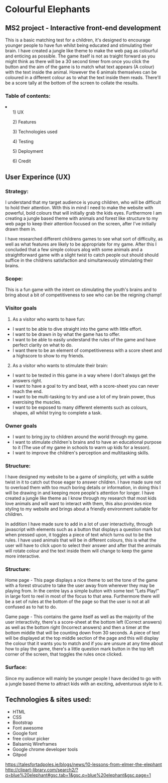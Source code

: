 <h1> Colourful Elephants </h1>

<h2> MS2 project - Interactive front-end development </h2>

This is a basic matching test for a children, it's designed to encourage younger people to have fun whilst being educated and stimulating their brain. 
I have created a jungle like theme to make the web pag as colourful and enticing as possible. The game itself is not as traight forward as you might
think as there will be a 30 second timer from once you click the button and the aim of the game is to match what text appears (A colour) with the
text inside the animal. However the 6 animals themselves can be coloured in a different colour as to what the text inside them reads. There'll be a 
score tally at the bottom of the screen to collate the results.

<h3> Table of contents: </h3>

<li>

<ul> 1) UX </ul>

<ul> 2) Features </ul>

<ul> 3) Technologies used </ul>

<ul> 4) Testing </ul>

<ul> 5) Deployment </ul>

<ul> 6) Credit </ul>

</li>

<h2> User Experince (UX) </h2>

<h3> Strategy: </h3>

<p>
I understand that my target audience is young children, who will be difficult to hold their attention. With this in mind I need to make the website 
with powerful, bold colours that will initially grab the kids eyes. Furthermore I am creating a jungle based theme with animals and forest like 
structure to my web page to keep their attention focused on the screen, after I've initially drawn them in.
</p>
<p>
I have researched different childrens games to see what sort of difficulty, as well as what features are likely to be appropriate for my game.
After this I concluded that a few simple colours alog with some animals and a straightforward game with a slight twist to catch people out should
should suffice in the childrens satisfaction and simultaneously stimulating their brains.
</p>

<h3> Scope: </h3>

This is a fun game with the intent on stimulating the youth's brains and to bring about a bit of competitiveness to see who can be the reigning champ!

<h3> Visitor goals </h3>

1) As a visitor who wants to have fun:

- I want to be able to dive straight into the game with little effort.
- I want to be drawn in by what the game has to offer.
- I want to be able to easily understand the rules of the game and have perfect clarity on what to do.
- I want there to be an element of competitiveness with a score sheet and a highscore to show to my friends.

2) As a visitor who wants to stimulate their brain:

- I want to be tested in this game in a way where I don't always get the answers right.
- I want to have a goal to try and beat, with a score-sheet you can never reach the end.
- I want to be multi-tasking to try and use a lot of my brain power, thus exercising the muscles.
- I want to be exposed to many different elements such as colours, shapes, all whilst trying to complete a task.

<h3> Owner goals </h3>

- I want to bring joy to children around the world through my game.
- I want to stimulate children's brains and to have an educational purpose to it (The use of my game in schools to warm up kids for a lesson).
- I want to improve the children's perception and multitasking skills.

<h3> Structure: </h3>

<p>
I have designed my website to be a game of simplicity, yet with a subtle twist in it to catch out those eager to answer children. I have made sure 
not to overload them with too much boring details or information, in doing this I will be drawing in and keeping more people's attention for longer.
I have created a jungle like theme as I know through my research that most kids love animals and will want to interact with them, this also provides
nice styling to my website and brings about a friendly environment suitable for children.
</p>
<p>
In addition I have made sure to add in a lot of user interactivity, through javascript with elements such as a button that displays a question mark
but when pressed upon, it toggles a piece of text which turns out to be the rules. I have used animals that will be in different colours, this is
what the user will have to click upon to select their answer and after that the animals will rotate colour and the text inside them will change to
 keep the game more interactive.
</p>

<h3> Structure: </h3>

Home page - This page displays a nice theme to set the tone of the game with a forest strucutre to take the user away from wherever they may be 
            playing from. In the centre lays a simple button with some text "Lets Play!" in large font to reel in most of the focus to that area.
            Furthermore there will be a set of rules at the bottom of the page so that the user is not at all confused as to hat to do.

Game page - This contains the game itself as well as the majority of the user interactivity, there's a score-sheet at the bottom left (Correct answers) 
            as well as the bottom right (Incorrect answers) and then a timer at the bottom middle that will be counting down from 30 seconds. A piece 
            of text will be displayed at the top middle section of the page and this will display the colour that it wants you to match and if you 
            are unsure at any time about how to play the game, there's a little question mark button in the top left corner of the screen, that toggles
            the rules once clicked.

<h3> Surface: </h3>

Since my audience will mainly be younger people I have decided to go with a jungle based theme to attract kids with an exciting, adventurous style to it.


<h2>Technologies & sites used:</h2>

- HTML
- CSS 
- Bootstrap
- Font awesome
- Google font
- free colour picker
- Balsamiq Wireframes
- Google chrome developer tools
- Gitpod



https://talesfortadpoles.ie/blogs/news/10-lessons-from-elmer-the-elephant
http://clipart-library.com/search2/?q=blue%20elephant#gsc.tab=1&gsc.q=blue%20elephant&gsc.page=1